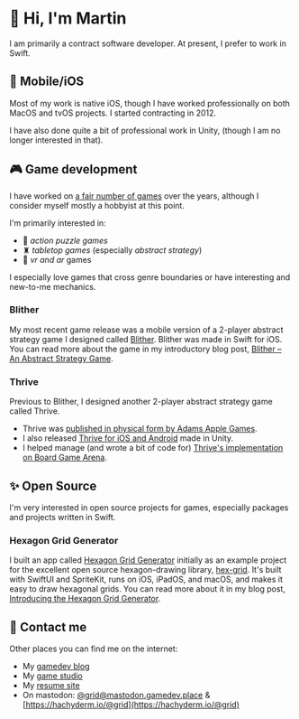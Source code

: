 # 👋 Hi, I'm Martin

I am primarily a contract software developer. At present, I prefer to work in Swift.

## 📱 Mobile/iOS

Most of my work is native iOS, though I have worked professionally on both MacOS and tvOS projects. I started contracting in 2012.

I have also done quite a bit of professional work in Unity, (though I am no longer interested in that).

## 🎮 Game development

I have worked on [a fair number of games](http://martingrider.name/bibliography.html) over the years, although I consider myself mostly a hobbyist at this point. 

I'm primarily interested in:
- 🧩 _action puzzle games_
- ♜ _tabletop games_ (especially _abstract strategy_)
- 🥽 _vr and ar_ games

I especially love games that cross genre boundaries or have interesting and new-to-me mechanics.

### Blither

My most recent game release was a mobile version of a 2-player abstract strategy game I designed called [Blither](http://abstractpuzzle.com/blither/). Blither was made in Swift for iOS. You can read more about the game in my introductory blog post, [Blither – An Abstract Strategy Game](http://chesstris.com/2021/07/10/blither-an-abstract-strategy-game/).

### Thrive

Previous to Blither, I designed another 2-player abstract strategy game called Thrive. 
- Thrive was [published in physical form by Adams Apple Games](https://adamsapplegames.com/thrive/).
- I also released [Thrive for iOS and Android](http://abstractpuzzle.com/thrive/) made in Unity.
- I helped manage (and wrote a bit of code for) [Thrive's implementation on Board Game Arena](https://boardgamearena.com/gamepanel?game=thrive).

## ✨ Open Source

I'm very interested in open source projects for games, especially packages and projects written in Swift.

### Hexagon Grid Generator

I built an app called [Hexagon Grid Generator](https://github.com/mgrider/skhexgrid) initially as an example project for the excellent open source hexagon-drawing library, [hex-grid](https://github.com/fananek/hex-grid). It's built with SwiftUI and SpriteKit, runs on iOS, iPadOS, and macOS, and makes it easy to draw hexagonal grids. You can read more about it in my blog post, [Introducing the Hexagon Grid Generator](http://chesstris.com/2023/07/09/introducing-the-hexagon-grid-generator/).

## 💬 Contact me

Other places you can find me on the internet:
- My [gamedev blog](http://chesstris.com)
- My [game studio](http://abstractpuzzle.com)
- My [resume site](http://martingrider.name)
- On mastodon: [@grid@mastodon.gamedev.place](https://mastodon.gamedev.place/@grid) & [https://hachyderm.io/@grid](https://hachyderm.io/@grid)

